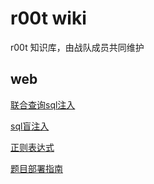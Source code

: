 # r00t wiki
r00t 知识库，由战队成员共同维护

## web

[联合查询sql注入](sqli.html)

[sql盲注入](blind_sqli.html)

[正则表达式](regex.html)

[题目部署指南](ctf_deploy.html)
